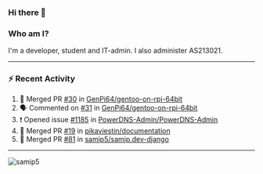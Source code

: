 ### Hi there 👋

### Who am I?
I'm a developer, student and IT-admin. I also administer AS213021.

---
### :zap: Recent Activity
<!--START_SECTION:activity-->
1. 🎉 Merged PR [#30](https://github.com/GenPi64/gentoo-on-rpi-64bit/pull/30) in [GenPi64/gentoo-on-rpi-64bit](https://github.com/GenPi64/gentoo-on-rpi-64bit)
2. 🗣 Commented on [#31](https://github.com/GenPi64/gentoo-on-rpi-64bit/issues/31) in [GenPi64/gentoo-on-rpi-64bit](https://github.com/GenPi64/gentoo-on-rpi-64bit)
3. ❗️ Opened issue [#1185](https://github.com/PowerDNS-Admin/PowerDNS-Admin/issues/1185) in [PowerDNS-Admin/PowerDNS-Admin](https://github.com/PowerDNS-Admin/PowerDNS-Admin)
4. 🎉 Merged PR [#19](https://github.com/pikaviestin/documentation/pull/19) in [pikaviestin/documentation](https://github.com/pikaviestin/documentation)
5. 🎉 Merged PR [#81](https://github.com/samip5/samip.dev-django/pull/81) in [samip5/samip.dev-django](https://github.com/samip5/samip.dev-django)
<!--END_SECTION:activity-->
---

<img align="center" src="https://github-readme-stats.vercel.app/api?username=samip5&show_icons=true" alt="samip5" />
